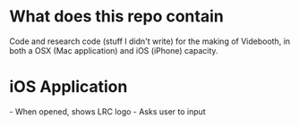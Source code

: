 <h1>What does this repo contain</h1>
Code and research code (stuff I didn't write) for the making of Videbooth, in both a OSX (Mac application) and iOS (iPhone) capacity.

<h1>iOS Application</h1>
- When opened, shows LRC logo
- Asks user to input 
